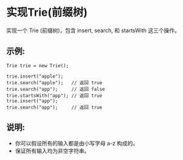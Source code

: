 # 实现Trie(前缀树)

实现一个 Trie (前缀树)，包含 insert, search, 和 startsWith 这三个操作。

## 示例:
```
Trie trie = new Trie();

trie.insert("apple");
trie.search("apple");   // 返回 true
trie.search("app");     // 返回 false
trie.startsWith("app"); // 返回 true
trie.insert("app");   
trie.search("app");     // 返回 true
```

## 说明:
- 你可以假设所有的输入都是由小写字母 a-z 构成的。
- 保证所有输入均为非空字符串。
